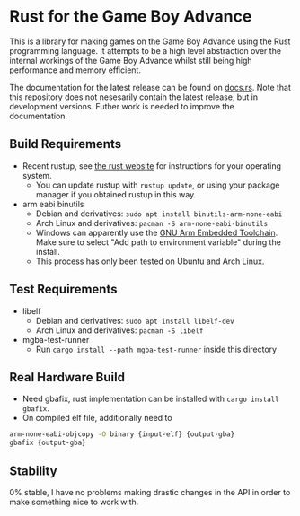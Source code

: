 # Rust for the Game Boy Advance

This is a library for making games on the Game Boy Advance using the Rust
programming language. It attempts to be a high level abstraction over the
internal workings of the Game Boy Advance whilst still being high performance
and memory efficient.

The documentation for the latest release can be found on
[docs.rs](https://docs.rs/agb/latest/agb/). Note that this repository does not
nesesarily contain the latest release, but in development versions. Futher work
is needed to improve the documentation.


## Build Requirements

* Recent rustup, see [the rust website](https://www.rust-lang.org/tools/install)
  for instructions for your operating system.
    * You can update rustup with `rustup update`, or using your package manager
      if you obtained rustup in this way.
* arm eabi binutils 
    * Debian and derivatives: `sudo apt install binutils-arm-none-eabi`
    * Arch Linux and derivatives: `pacman -S arm-none-eabi-binutils`
    * Windows can apparently use the [GNU Arm Embedded
      Toolchain](https://developer.arm.com/tools-and-software/open-source-software/developer-tools/gnu-toolchain/gnu-rm/downloads).
      Make sure to select "Add path to environment variable" during the install.
    * This process has only been tested on Ubuntu and Arch Linux.

## Test Requirements

* libelf
  * Debian and derivatives: `sudo apt install libelf-dev`
  * Arch Linux and derivatives: `pacman -S libelf`
* mgba-test-runner
    * Run `cargo install --path mgba-test-runner` inside this directory

## Real Hardware Build

* Need gbafix, rust implementation can be installed with `cargo install gbafix`.
* On compiled elf file, additionally need to
```bash
arm-none-eabi-objcopy -O binary {input-elf} {output-gba}
gbafix {output-gba}
```

## Stability

0% stable, I have no problems making drastic changes in the API in order to make
something nice to work with.